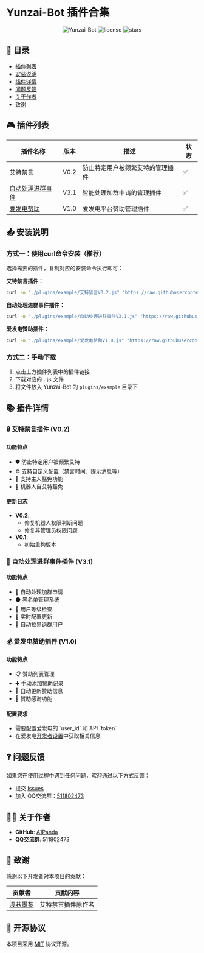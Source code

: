 # Yunzai-Bot 插件合集

<div align="center">
  
![Yunzai-Bot](https://img.shields.io/badge/Yunzai-Bot-blue)
![license](https://img.shields.io/github/license/A1Panda/Yunzai-plugins)
![stars](https://img.shields.io/github/stars/A1Panda/Yunzai-plugins)

</div>

## 📖 目录

- [插件列表](#-插件列表)
- [安装说明](#-安装说明)
- [插件详情](#-插件详情)
- [问题反馈](#-问题反馈)
- [关于作者](#-关于作者)
- [致谢](#-致谢)

## 🎮 插件列表

| 插件名称 | 版本 | 描述 | 状态 |
| --- | --- | --- | --- |
| [艾特禁言](https://github.com/A1Panda/Yunzai-plugins/blob/main/艾特禁言V0.2.js) | V0.2 | 防止特定用户被频繁艾特的管理插件 | ✅ |
| [自动处理进群事件](https://github.com/A1Panda/Yunzai-plugins/blob/main/自动处理进群事件V3.1.js) | V3.1 | 智能处理加群申请的管理插件 | ✅ |
| [爱发电赞助](https://github.com/A1Panda/Yunzai-plugins/blob/main/爱发电赞助V1.0.js) | V1.0 | 爱发电平台赞助管理插件 | ✅ |

## 📥 安装说明

### 方式一：使用curl命令安装（推荐）

选择需要的插件，复制对应的安装命令执行即可：

**艾特禁言插件：**
```bash
curl -o "./plugins/example/艾特禁言V0.2.js" "https://raw.githubusercontent.com/A1Panda/Yunzai-plugins/main/艾特禁言V0.2.js"
```

**自动处理进群事件插件：**
```bash
curl -o "./plugins/example/自动处理进群事件V3.1.js" "https://raw.githubusercontent.com/A1Panda/Yunzai-plugins/main/自动处理进群事件V3.1.js"
```

**爱发电赞助插件：**
```bash
curl -o "./plugins/example/爱发电赞助V1.0.js" "https://raw.githubusercontent.com/A1Panda/Yunzai-plugins/main/爱发电赞助V1.0.js"
```

### 方式二：手动下载

1. 点击上方插件列表中的插件链接
2. 下载对应的 `.js` 文件
3. 将文件放入 Yunzai-Bot 的 `plugins/example` 目录下

## 📚 插件详情

### 🔒 艾特禁言插件 (V0.2)

#### 功能特点
- 🛡️ 防止特定用户被频繁艾特
- ⚙️ 支持自定义配置（禁言时间、提示消息等）
- 👑 支持主人豁免功能
- 🤖 机器人自艾特豁免

#### 更新日志
- **V0.2**: 
  - 修复机器人权限判断问题
  - 修复非管理员权限问题
- **V0.1**: 
  - 初始重构版本

### 🚪 自动处理进群事件插件 (V3.1)

#### 功能特点
- 📝 自动处理加群申请
- ⚫ 黑名单管理系统
- 👥 用户等级检查
- 🔄 实时配置更新
- 🚫 自动拉黑退群用户

### 💰 爱发电赞助插件 (V1.0)

#### 功能特点
- 📋 赞助列表管理
- ➕ 手动添加赞助记录
- 🔄 自动更新赞助信息
- 💌 赞助感谢功能

#### 配置要求
- 需要配置爱发电的 \`user_id\` 和 API \`token\`
- 在爱发电[开发者设置](https://afdian.com/dashboard/dev)中获取相关信息

## ❓ 问题反馈

如果您在使用过程中遇到任何问题，欢迎通过以下方式反馈：

- 提交 [Issues](https://github.com/A1Panda/Yunzai-plugins/issues)
- 加入 QQ交流群：[511802473](https://qm.qq.com/cgi-bin/qm/qr?k=_ijLWFUaVZcbFZo4plw8TTrlKYA6_z8o&jump_from=webapi&authKey=IUMFkY4CWqXcnS75X6tQZ5pmVfx5X3SDpmfqDqGnmNJDAdUyrj+x7a1fWOQ3mOQ4)

## 👨‍💻 关于作者

- **GitHub**: [A1Panda](https://github.com/A1Panda)
- **QQ交流群**: [511802473](https://qm.qq.com/cgi-bin/qm/qr?k=_ijLWFUaVZcbFZo4plw8TTrlKYA6_z8o&jump_from=webapi&authKey=IUMFkY4CWqXcnS75X6tQZ5pmVfx5X3SDpmfqDqGnmNJDAdUyrj+x7a1fWOQ3mOQ4)

## 🙏 致谢

感谢以下开发者对本项目的贡献：

| 贡献者 | 贡献内容 |
| :---: | --- |
| [浅巷墨黎](https://github.com/dnyo666) | 艾特禁言插件原作者 |

## 📄 开源协议

本项目采用 [MIT](LICENSE) 协议开源。
